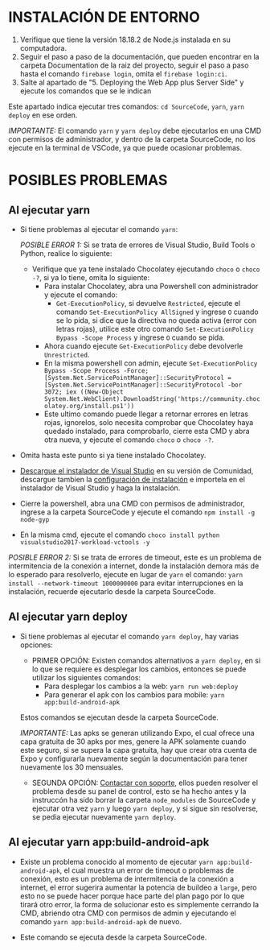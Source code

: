 # INSTALACIÓN DE ENTORNO
1. Verifique que tiene la versión 18.18.2 de Node.js instalada en su computadora.
2. Seguir el paso a paso de la documentación, que pueden encontrar en la carpeta Documentation de la raiz del proyecto, seguir el paso a paso hasta el comando `firebase login`, omita el `firebase login:ci`.
3. Salte al apartado de "5. Deploying the Web App plus Server Side" y ejecute los comandos que se le indican

Este apartado indica ejecutar tres comandos: `cd SourceCode`, `yarn`, `yarn deploy` en ese orden.

*IMPORTANTE:* El comando `yarn` y `yarn deploy` debe ejecutarlos en una CMD con permisos de administrador, y dentro de la carpeta SourceCode, no los ejecute en la terminal de VSCode, ya que puede ocasionar problemas.

# POSIBLES PROBLEMAS

## Al ejecutar yarn
- Si tiene problemas al ejecutar el comando `yarn`:

    *POSIBLE ERROR 1:* Si se trata de errores de Visual Studio, Build Tools o Python, realice lo siguiente:
    - Verifique que ya tene instalado Chocolatey ejecutando `choco` o `choco -?`, si ya lo tiene, omita lo siguiente:
        - Para instalar Chocolatey, abra una Powershell con administrador y ejecute el comando:
            - `Get-ExecutionPolicy`, si devuelve `Restricted`, ejecute el comando `Set-ExecutionPolicy AllSigned` y ingrese `O` cuando se lo pida, si dice que la directiva no queda activa (error con letras rojas), utilice este otro comando `Set-ExecutionPolicy Bypass -Scope Process` y ingrese `O` cuando se pida.
        - Ahora cuando ejecute `Get-ExecutionPolicy` debe devolverle `Unrestricted`.
        - En la misma powershell con admin, ejecute `Set-ExecutionPolicy Bypass -Scope Process -Force; [System.Net.ServicePointManager]::SecurityProtocol = [System.Net.ServicePointManager]::SecurityProtocol -bor 3072; iex ((New-Object System.Net.WebClient).DownloadString('https://community.chocolatey.org/install.ps1'))`
        - Este ultimo comando puede llegar a retornar errores en letras rojas, ignorelos, solo necesita comprobar que Chocolatey haya quedado instalado, para comprobarlo, cierre esta CMD y abra otra nueva, y ejecute el comando `choco` o `choco -?`.

- Omita hasta este punto si ya tiene instalado Chocolatey.
- [Descargue el instalador de Visual Studio](https://visualstudio.microsoft.com/es/downloads/) en su versión de Comunidad, descargue tambien la [configuración de instalación](https://drive.google.com/file/d/1JIAxB3TytGSVz0ZrMQ2i1HDi05p5B6Yy/view?usp=sharing) e importela en el instalador de Visual Studio y haga la instalación.
- Cierre la powershell, abra una CMD con permisos de administrador, ingrese a la carpeta SourceCode y ejecute el comando `npm install -g node-gyp`
- En la misma cmd, ejecute el comando `choco install python visualstudio2017-workload-vctools -y`

*POSIBLE ERROR 2:* Si se trata de errores de timeout, este es un problema de intermitencia de la conexión a internet, donde la instalación demora más de lo esperado para resolverlo, ejecute en lugar de `yarn` el comando: `yarn install --network-timeout 1000000000` para evitar interrupciones en la instalación, recuerde ejecutarlo desde la carpeta SourceCode.

## Al ejecutar yarn deploy
- Si tiene problemas al ejecutar el comando `yarn deploy`, hay varias opciones:
    - PRIMER OPCIÓN: Existen comandos alternativos a `yarn deploy`, en si lo que se requiere es desplegar los cambios, entonces se puede utilizar los siguientes comandos:
        - Para desplegar los cambios a la web: `yarn run web:deploy`
        - Para generar el apk con los cambios para mobile: `yarn app:build-android-apk`

    Estos comandos se ejecutan desde la carpeta SourceCode.

    *IMPORTANTE:* Las apks se generan utilizando Expo, el cual ofrece una capa gratuita de 30 apks por mes, genere la APK solamente cuando este seguro, si se supera la capa gratuita, hay que crear otra cuenta de Expo y configurarla nuevamente según la documentación para tener nuevamente los 30 mensuales.

    - SEGUNDA OPCIÓN: [Contactar con soporte](https://www.exicube.com/support#:~:text=Find%20expert%20support%20for%20your%20technology), ellos pueden resolver el problema desde su panel de control, esto se ha hecho antes y la instruccón ha sido borrar la carpeta `node_modules` de SourceCode y ejecutar otra vez `yarn` y luego `yarn deploy`, y si sigue sin resolverse, se pedia ejecutar nuevamente `yarn deploy`.

## Al ejecutar yarn app:build-android-apk
- Existe un problema conocido al momento de ejecutar `yarn app:build-android-apk`, el cual muestra un error de timeout o problemas de conexión, esto es un problema de intermitencia de la conexión a internet, el error sugerira aumentar la potencia de buildeo a `large`, pero esto no se puede hacer porque hace parte del plan pago por lo que tirará otro error, la forma de solucionar esto es simplemente cerrando la CMD, abriendo otra CMD con permisos de admin y ejecutando el comando `yarn app:build-android-apk` de nuevo.

- Este comando se ejecuta desde la carpeta SourceCode.